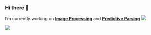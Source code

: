 ### Hi there 👋
<!--
**MastProTech/MastProTech** is a ✨ _special_ ✨ repository because its `README.md` (this file) appears on your GitHub profile.

Here are some ideas to get you started:

- 🔭 I’m currently working on <a src="https://github.com/MastProTech/Image-Processing">Image Processing</a> and <a src="https://github.com/MastProTech/PredictiveParsing_Iterative">Predictive Parsing</a>
- 🌱 I’m currently learning Python
- 👯 I’m looking to collaborate on ...
- 🤔 I’m looking for help with ...
- 💬 Ask me about ...
- 📫 How to reach me: ...
- 😄 Pronouns: ...
- ⚡ Fun fact: ...

-->
I’m currently working on **[Image Processing](https://github.com/MastProTech/Image-Processing)** and **[Predictive Parsing](https://github.com/MastProTech/PredictiveParsing_Iterative)**
![](https://hit.yhype.halp.im/github/profile?user_id=62762740)

![](https://komarev.com/ghpvc/?username=MastProTech&style=flat-square&color=brightgreen)
